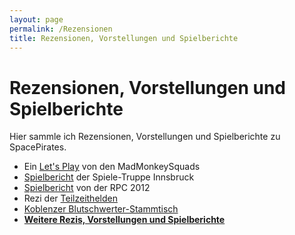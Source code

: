 ```yaml
---
layout: page
permalink: /Rezensionen
title: Rezensionen, Vorstellungen und Spielberichte
---
```


# Rezensionen, Vorstellungen und Spielberichte

Hier sammle ich Rezensionen, Vorstellungen und Spielberichte zu SpacePirates.

- Ein [Let&#39;s Play](https://www.youtube.com/watch?v=HFTtuFiqlyE) von den MadMonkeySquads
- [Spielbericht](http://www.groops.at/spiele-truppe-ibk/reviews/ueber-treffen-rollenspiel-spacepirates-die-schatzsuche) der Spiele-Truppe Innsbruck
- [Spielbericht](http://tanelorn.net/.php/topic,74620.0.html) von der RPC 2012
- Rezi der [Teilzeithelden](http://www.teilzeithelden.de/2011/11/06/rezension-space-pirates)
- [Koblenzer Blutschwerter-Stammtisch](http://glgnfz.blogspot.com/2010/07/space-pirates-spielbericht-schatzjagd.html)
- **[Weitere Rezis, Vorstellungen und Spielberichte](http://tanelorn.net/.php/topic,62515.0.html)**
